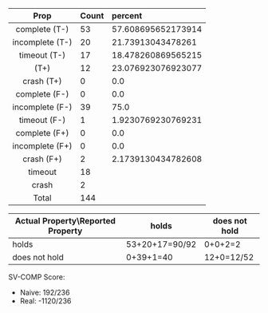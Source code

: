 
| Prop | Count | percent |
|:----:|:------|:--|
|complete   (T-)|53| 57.608695652173914 |
|incomplete (T-)|20|21.73913043478261 |
|timeout    (T-)|17|18.478260869565215 |
|           (T+)|12|23.076923076923077 |
|crash      (T+)|0|0.0 |
|complete   (F-)|0|0.0 |
|incomplete (F-)|39|75.0 |
|timeout    (F-)|1|1.9230769230769231 |
|complete   (F+)|0|0.0 |
|incomplete (F+)|0|0.0 |
|crash      (F+)|2|2.1739130434782608 |
|timeout        |18| |
|crash          |2| |
|Total          |144| |

| Actual Property\Reported Property | holds | does not hold |
|------------------------------------|-------|---------------|
| holds | 53+20+17=90/92 | 0+0+2=2 |
| does not hold | 0+39+1=40 | 12+0=12/52 |

SV-COMP Score:

* Naive: 192/236
* Real: -1120/236


